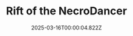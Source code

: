 ---
title: "Rift of the NecroDancer"
id: 2073250
date: 2025-03-16T00:00:04.822Z
link: games/steam/recent/rift-of-the-necrodancer
image: http://media.steampowered.com/steamcommunity/public/images/apps/2073250/c098e2f779cadbb9e24a58a0e0763ec65b82b4b5.jpg
playtime_2weeks: 829
playtime_forever: 1431
playtime_windows_forever: 0
playtime_mac_forever: 0
playtime_linux_forever: 1431
playtime_deck_forever: 1431
---